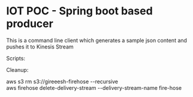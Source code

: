 # IOT POC - Spring boot based producer

This is a command line client which generates a sample json content and pushes it to Kinesis Stream

Scripts:

Cleanup:

aws s3 rm s3://gireeesh-firehose --recursive  
aws firehose delete-delivery-stream --delivery-stream-name fire-hose

